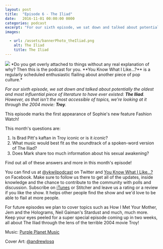 ```yaml
---
layout: post
title:  "Episode 6 - The Iliad"
date:   2016-11-01 00:00:00 0000
categories: podcast
excerpt: "For our sixth episode, we sat down and talked about potentially the oldest and most influential piece of literature to have ever existed: The Iliad."
images:

  - url: /assets/bannerPhoto_theIliad.png
    alt: The Iliad
    title: The Iliad
---
```


<img class="bannerPhoto" src="{{ site.url }}/assets/bannerPhoto_theIliad.png" />
*Do you get overly attached to things without any real explanation of why? Then this is the podcast for you. **You Know What I Like...?** is a regularly scheduled enthusiastic flailing about another piece of pop culture.*

*For our sixth episode, we sat down and talked about potentially the oldest and most influential piece of literature to have ever existed: **The Iliad**. However, as that isn't the most accessible of topics, we're looking at it through the 2004 movie: **Troy**.*

<script src="https://www.buzzsprout.com/58982/436757-episode-6-the-iliad.js?player=small" type="text/javascript" charset="utf-8"></script>

This episode marks the first appearance of Sophie's new feature Fashion Watch!

This month's questions are:
1. Is Brad Pitt's kaftan in Troy iconic or is it *iconic*?
2. What music would best fit as the soundtrack of a spoken-word version of The Iliad?
3. Does Mark share too much information about his sexual awakening?

Find out all of these answers and more in this month's episode!

You can find us at [@ykwilpodcast](https://twitter.com/ykwilpodcast) on Twitter and [You Know What I Like...?](https://www.facebook.com/You-Know-What-I-Like-Podcast-1558503551144389/) on Facebook. Make sure to follow us there to get all of the updates, inside knowledge and the chance to contribute to the community with polls and discussion. Subscribe on [iTunes](https://itunes.apple.com/gb/podcast/you-know-what-i-like.../id1114900434?mt=2) or Stitcher and leave us a rating or a review if you like the show. It helps other people find the show and we'd love to be able to flail at more people.

For future episodes we plan to cover topics such as How I Met Your Mother, Jem and the Holograms, Neil Gaiman's Stardust and much, much more. Keep your eyes peeled for a super special episode coming up in two weeks, all about The Iliad through the lens of the terrible 2004 movie Troy!

Music: [Purple Planet Music](https://soundcloud.com/purpleplanetmusic)

Cover Art: [@andrewlosq](https://twitter.com/AndrewLosq)
